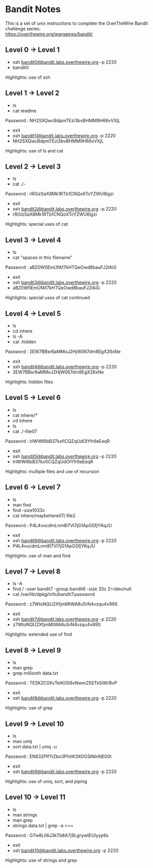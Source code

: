 # Bandit Notes

This is a set of unix instructions to complete the OverTheWire Bandit challenge series. <br>
https://overthewire.org/wargames/bandit/

## Level 0 &rarr; Level 1

- ssh bandit0@bandit.labs.overthewire.org -p 2220
- bandit0

Highlights: use of ssh

## Level 1 &rarr; Level 2

- ls
- cat readme

Password : NH2SXQwcBdpmTEzi3bvBHMM9H66vVXjL

- exit
- ssh bandit1@bandit.labs.overthewire.org -p 2220
- NH2SXQwcBdpmTEzi3bvBHMM9H66vVXjL

Highlights: use of ls and cat

## Level 2 &rarr; Level 3

- ls
- cat ./-

Password : rRGizSaX8Mk1RTb1CNQoXTcYZWU6lgzi

- exit
- ssh bandit2@bandit.labs.overthewire.org -p 2220
- rRGizSaX8Mk1RTb1CNQoXTcYZWU6lgzi

Highlights: special uses of cat

## Level 3 &rarr; Level 4

- ls
- cat "spaces in this filename"

Password : aBZ0W5EmUfAf7kHTQeOwd8bauFJ2lAiG

- exit
- ssh bandit3@bandit.labs.overthewire.org -p 2220
- aBZ0W5EmUfAf7kHTQeOwd8bauFJ2lAiG

Highlights: special uses of cat continued

## Level 4 &rarr; Level 5

- ls
- cd inhere
- ls -A
- cat .hidden

Password : 2EW7BBsr6aMMoJ2HjW067dm8EgX26xNe

- exit
- ssh bandit4@bandit.labs.overthewire.org -p 2220
- 2EW7BBsr6aMMoJ2HjW067dm8EgX26xNe

Highlights: hidden files

## Level 5 &rarr; Level 6

- ls
- cat inhere/*
- cd inhere
- ls
- cat ./-file07

Password : lrIWWI6bB37kxfiCQZqUdOIYfr6eEeqR

- exit
- ssh bandit5@bandit.labs.overthewire.org -p 2220
- lrIWWI6bB37kxfiCQZqUdOIYfr6eEeqR

Highlights: multiple files and use of recursion

## Level 6 &rarr; Level 7

- ls
- man find
- find -size1033c
- cat inhere/maybehere07/.file2

Password : P4L4vucdmLnm8I7Vl7jG1ApGSfjYKqJU

- exit
- ssh bandit6@bandit.labs.overthewire.org -p 2220
- P4L4vucdmLnm8I7Vl7jG1ApGSfjYKqJU

Highlights: use of man and find

## Level 7 &rarr; Level 8

- ls -A
- find / -user bandit7 -group bandit6 -size 33c 2>/dev/null
- cat /var/lib/dpkg/info/bandit7.password

Password : z7WtoNQU2XfjmMtWA8u5rN4vzqu4v99S

- exit
- ssh bandit7@bandit.labs.overthewire.org -p 2220
- z7WtoNQU2XfjmMtWA8u5rN4vzqu4v99S

Highlights: extended use of find

## Level 8 &rarr; Level 9

- ls
- man grep
- grep millionth data.txt

Password : TESKZC0XvTetK0S9xNwm25STk5iWrBvP

- exit
- ssh bandit8@bandit.labs.overthewire.org -p 2220

Highlights: use of grep

## Level 9 &rarr; Level 10

- ls
- man uniq
- sort data.txt | uniq -u

Password : EN632PlfYiZbn3PhVK3XOGSlNInNE00t

- exit
- ssh bandit9@bandit.labs.overthewire.org -p 2220

Highlights: use of uniq, sort, and piping

## Level 10 &rarr; Level 11

- ls
- man strings
- man grep
- strings data.txt | grep -a ===

Password : G7w8LIi6J3kTb8A7j9LgrywtEUlyyp6s

- exit
- ssh bandit10@bandit.labs.overthewire.org -p 2220

Highlights: use of strings and grep